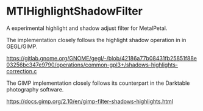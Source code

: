 # MTIHighlightShadowFilter

A experimental highlight and shadow adjust filter for MetalPetal.

The implementation closely follows the highlight shadow operation in in GEGL/GIMP. 

https://gitlab.gnome.org/GNOME/gegl/-/blob/42186a77b08431fb25851f88e03256bc347e9790/operations/common-gpl3+/shadows-highlights-correction.c

The GIMP implementation closely follows its counterpart in the Darktable photography software.

https://docs.gimp.org/2.10/en/gimp-filter-shadows-highlights.html
